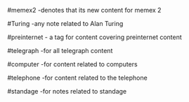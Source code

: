 #memex2 -denotes that its new content for memex 2

#Turing -any note related to Alan Turing

#preinternet - a tag for content covering preinternet content

#telegraph -for all telegraph content

#computer -for content related to computers 

#telephone -for content related to the telephone

#standage -for notes related to standage

